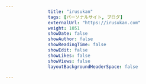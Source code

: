 ---
                title: "irusukan"
                tags: [パーソナルサイト, ブログ]
                externalUrl: "https://irusukan.com"
                weight: 1051
                showDate: false
                showAuthor: false
                showReadingTime: false
                showEdit: false
                showLikes: false
                showViews: false
                layoutBackgroundHeaderSpace: false
                ---

